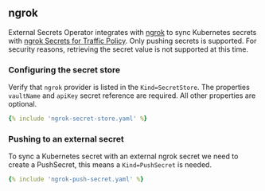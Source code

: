 ## ngrok

External Secrets Operator integrates with [ngrok](https://ngrok.com/) to sync Kubernetes secrets with [ngrok Secrets for Traffic Policy](https://ngrok.com/blog-post/secrets-for-traffic-policy).
Only pushing secrets is supported. For security reasons, retrieving the secret value is not supported at this time.

### Configuring the secret store

Verify that `ngrok` provider is listed in the `Kind=SecretStore`. The properties `vaultName` and `apiKey` secret reference are required.
All other properties are optional.

```yaml
{% include 'ngrok-secret-store.yaml' %}
```

### Pushing to an external secret

To sync a Kubernetes secret with an external ngrok secret we need to create a PushSecret, this means a `Kind=PushSecret` is needed.

```yaml
{% include 'ngrok-push-secret.yaml' %}
```
